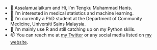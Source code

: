 - 👋 Assalamualaikum and Hi, I’m Tengku Muhammad Hanis.
- 👀 I’m interested in medical statistics and machine learning.
- 🌱 I’m currently a PhD student at the Department of Community Medicine, Universiti Sains Malaysia.
- 💞️ I’m mainly use R and still catching up on my Python skills.
- 📫 You can reach me at [my Twitter](https://twitter.com/tmhanis) or any social media listed on [my website](https://tengkuhanis.netlify.app/).

<!---
tengku-hanis/tengku-hanis is a ✨ special ✨ repository because its `README.md` (this file) appears on your GitHub profile.
You can click the Preview link to take a look at your changes.
--->
